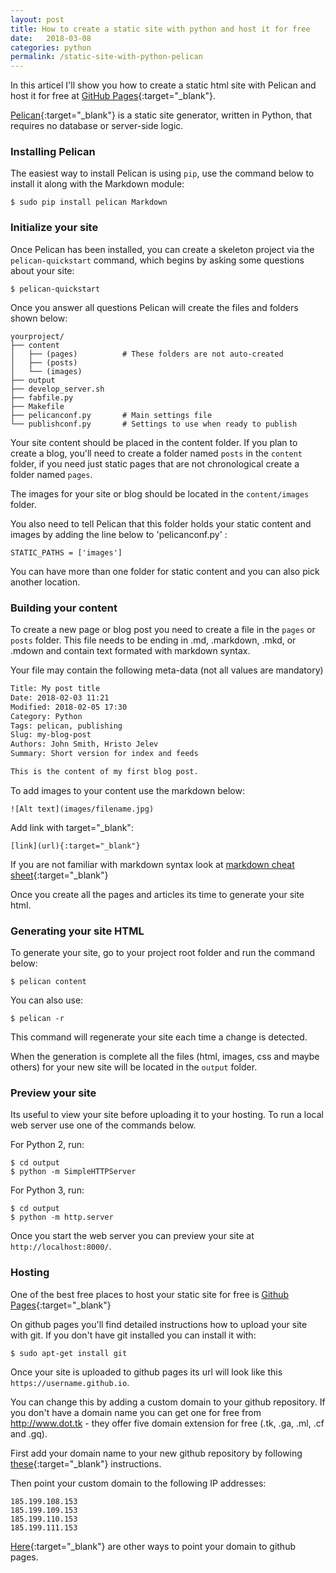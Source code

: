```yaml
---
layout: post
title: How to create a static site with python and host it for free
date:   2018-03-08
categories: python
permalink: /static-site-with-python-pelican
---
```

In this articel I'll show you how to create a static html site with Pelican and host it for free at [GitHub Pages](https://pages.github.com/){:target="_blank"}.

[Pelican](https://github.com/getpelican/pelican){:target="_blank"} is a static site generator, written in Python, that requires no database or server-side logic.

### Installing Pelican

The easiest way to install Pelican is using ```pip```, use the command below to install it along with the Markdown module:

```
$ sudo pip install pelican Markdown
```

### Initialize your site

Once Pelican has been installed, you can create a skeleton project via the ```pelican-quickstart``` command, which begins by asking some questions about your site:

```
$ pelican-quickstart
```

Once you answer all questions Pelican will create the files and folders shown below:

```
yourproject/
├── content
│   ├── (pages)          # These folders are not auto-created
│   ├── (posts) 
│   └── (images)
├── output
├── develop_server.sh
├── fabfile.py
├── Makefile
├── pelicanconf.py       # Main settings file
└── publishconf.py       # Settings to use when ready to publish
```

Your site content should be placed in the content folder. If you plan to create a blog, you'll need to create a folder named ```posts``` in the ```content``` folder, if you need just static pages that are not chronological create a folder named ```pages```.


The images for your site or blog should be located in the `content/images` folder.

You also need to tell Pelican that this folder holds your static content and images by adding the line below to 'pelicanconf.py' :

```
STATIC_PATHS = ['images']
```
You can have more than one folder for static content and you can also pick another location.

### Building your content

To create a new page or blog post you need to create a file in the ```pages``` or ```posts``` folder.
This file needs to be ending in .md, .markdown, .mkd, or .mdown and contain text formated with markdown syntax. 

Your file may contain the following meta-data (not all values are mandatory)

```html
Title: My post title
Date: 2018-02-03 11:21
Modified: 2018-02-05 17:30
Category: Python
Tags: pelican, publishing
Slug: my-blog-post
Authors: John Smith, Hristo Jelev
Summary: Short version for index and feeds

This is the content of my first blog post.
```

To add images to your content use the markdown below:

```
![Alt text](images/filename.jpg)
```

Add link with target="_blank":

```
[link](url){:target="_blank"}
```
If you are not familiar with markdown syntax look at [markdown cheat sheet](https://github.com/adam-p/markdown-here/wiki/Markdown-Cheatsheet){:target="_blank"}

Once you create all the pages and articles its time to generate your site html.

### Generating your site HTML

To generate your site, go to your project root folder and run the command below:

```
$ pelican content
```
You can also use:

```
$ pelican -r
```
This command will regenerate your site each time a change is detected.

When the generation is complete all the files (html, images, css and maybe others) for your new site will be located in the `output` folder.

### Preview your site

Its useful to view your site before uploading it to your hosting. To run a local web server use one of the commands below.

For Python 2, run:

```
$ cd output
$ python -m SimpleHTTPServer
```

For Python 3, run:

```
$ cd output
$ python -m http.server
```

Once you start the web server you can preview your site at `http://localhost:8000/`.

### Hosting

One of the best free places to host your static site for free is [Github Pages](https://pages.github.com/){:target="_blank"}

On github pages you'll find detailed instructions how to upload your site with git.
If you don't have git installed you can install it with:

```
$ sudo apt-get install git
```

Once your site is uploaded to github pages its url will look like this `https://username.github.io`.


You can change this by adding a custom domain to your github repository.
If you don't have a domain name you can get one for free from http://www.dot.tk - they offer five domain extension for free (.tk, .ga, .ml, .cf and .gq).

First add your domain name to your new github repository by following [these](https://help.github.com/articles/adding-or-removing-a-custom-domain-for-your-github-pages-site/){:target="_blank"} instructions.

Then point your custom domain to the following IP addresses:
```
185.199.108.153
185.199.109.153
185.199.110.153
185.199.111.153
```

[Here](https://help.github.com/articles/setting-up-an-apex-domain/){:target="_blank"} are other ways to point your domain to github pages.
